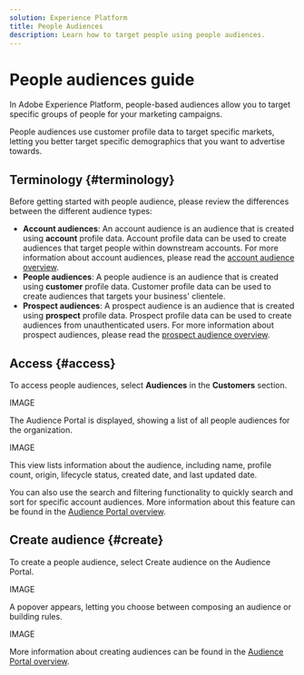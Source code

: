 ```yaml
---
solution: Experience Platform
title: People Audiences
description: Learn how to target people using people audiences.
---
```

# People audiences guide

In Adobe Experience Platform, people-based audiences allow you to target specific groups of people for your marketing campaigns.

People audiences use customer profile data to target specific markets, letting you better target specific demographics that you want to advertise towards.

## Terminology {#terminology}

Before getting started with people audience, please review the differences between the different audience types:

- **Account audiences**: An account audience is an audience that is created using **account** profile data. Account profile data can be used to create audiences that target people within downstream accounts. For more information about account audiences, please read the [account audience overview](./account-audiences.md).
- **People audiences**: A people audience is an audience that is created using **customer** profile data. Customer profile data can be used to create audiences that targets your business' clientele. 
- **Prospect audiences**: A prospect audience is an audience that is created using **prospect** profile data. Prospect profile data can be used to create audiences from unauthenticated users. For more information about prospect audiences, please read the [prospect audience overview](./prospect-audiences.md).

## Access {#access}

To access people audiences, select **Audiences** in the **Customers** section.

IMAGE

The Audience Portal is displayed, showing a list of all people audiences for the organization.

IMAGE

This view lists information about the audience, including name, profile count, origin, lifecycle status, created date, and last updated date.

You can also use the search and filtering functionality to quickly search and sort for specific account audiences. More information about this feature can be found in the [Audience Portal overview](../ui/audience-portal.md#manage-audiences).

## Create audience {#create}

To create a people audience, select Create audience on the Audience Portal.

IMAGE

A popover appears, letting you choose between composing an audience or building rules.

IMAGE

More information about creating audiences can be found in the [Audience Portal overview](../ui/audience-portal.md#create-audience).

